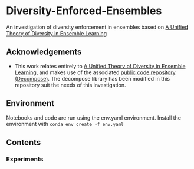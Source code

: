 # Diversity-Enforced-Ensembles
An investigation of diversity enforcement in ensembles based on [A Unified Theory of Diversity in Ensemble Learning](http://jmlr.org/papers/v24/23-0041.html)

## Acknowledgements
 - This work relates entirely to [A Unified Theory of Diversity in Ensemble Learning](http://jmlr.org/papers/v24/23-0041.html), and makes use of the associated [public code repository (Decompose)](https://github.com/EchoStatements/Decompose). The decompose library has been modified in this repository suit the needs of this investigation.

## Environment
Notebooks and code are run using the env.yaml environment. Install the environment with `conda env create -f env.yaml`

## Contents


### Experiments 
